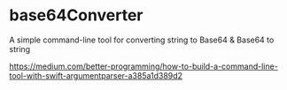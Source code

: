 # base64Converter
A simple command-line tool for converting string to Base64 & Base64 to string

https://medium.com/better-programming/how-to-build-a-command-line-tool-with-swift-argumentparser-a385a1d389d2
